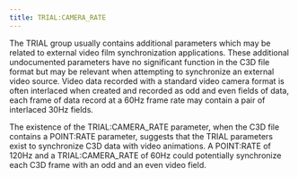 ```yaml
---
title: TRIAL:CAMERA_RATE
---
```


The TRIAL group usually contains additional parameters which may be related to external video film synchronization applications.  These additional undocumented parameters have no significant function in the C3D file format but may be relevant when attempting to synchronize an external video source.  Video data recorded with a standard video camera format is often interlaced when created and recorded as odd and even fields of data, each frame of data record at a 60Hz frame rate may contain a pair of interlaced 30Hz fields.

The existence of the TRIAL:CAMERA_RATE parameter, when the C3D file contains a POINT:RATE parameter, suggests that the TRIAL parameters exist to synchronize C3D data with video animations.  A POINT:RATE of 120Hz and a TRIAL:CAMERA_RATE of 60Hz could potentially synchronize each C3D frame with an odd and an even video field.
